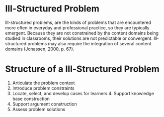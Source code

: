# Ill-Structured Problem
Ill-structured problems, are the kinds of problems that are encountered more often in everyday and professional practice, so they are typically emergent. Because they are not constrained by the content domains being studied in classrooms, their solutions are not predictable or convergent. lll-structured problems may also require the integration of several content domains (Jonassen, 2000, p. 67).
# Structure of a Ill-Structured Problem
1. Articulate the problem context
2. Introduce problem constraints
3. Locate, select, and develop cases for learners 4. Support knowledge base construction
5. Support argument construction
6. Assess problem solutions